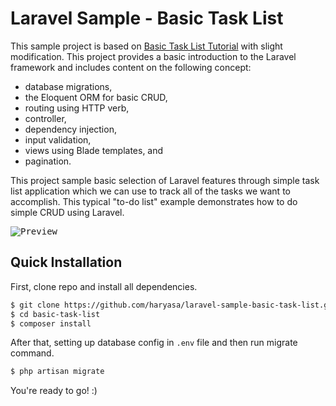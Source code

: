 # Laravel Sample - Basic Task List
This sample project is based on [Basic Task List Tutorial](https://laravel.com/docs/5.1/quickstart) with slight modification. This project provides a basic introduction to the Laravel framework and includes content on the following concept:
- database migrations, 
- the Eloquent ORM for basic CRUD, 
- routing using HTTP verb,
- controller,
- dependency injection,
- input validation,
- views using Blade templates, and
- pagination.

This project sample basic selection of Laravel features through simple task list application which we can use to track all of the tasks we want to accomplish. This typical "to-do list" example demonstrates how to do simple CRUD using Laravel.

<kbd>
    <img alt="Preview" src="https://preview.ibb.co/hLDMDQ/Fire_Shot_Capture_3_Sample_Laravel_Basic_Task_List_http_sample_laravel_basic_task_list_dev.png" />
</kbd>

## Quick Installation
First, clone repo and install all dependencies.
```sh
$ git clone https://github.com/haryasa/laravel-sample-basic-task-list.git basic-task-list
$ cd basic-task-list
$ composer install
```
After that, setting up database config in `.env` file and then run migrate command.
```sh
$ php artisan migrate
```
You're ready to go! :)